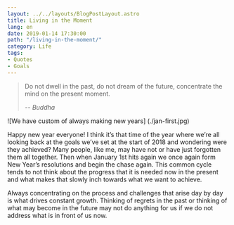 ```yaml
---
layout: ../../layouts/BlogPostLayout.astro
title: Living in the Moment
lang: en
date: 2019-01-14 17:30:00
path: "/living-in-the-moment/"
category: Life
tags:
- Quotes
- Goals
---
```


> Do not dwell in the past, do not dream of the future, concentrate the mind on the present moment.
>
> -- <cite>Buddha</cite>

![We have custom of always making new years] (./jan-first.jpg)

Happy new year everyone! I think it’s that time of the year where we’re all looking back at the goals we’ve set at the start of 2018 and wondering were they achieved? Many people, like me, may have not or have just forgotten them all together. Then when January 1st hits again we once again form New Year’s resolutions and begin the chase again. This common cycle tends to not think about the progress that it is needed now in the present and what makes that slowly inch towards what we want to achieve.

Always concentrating on the process and challenges that arise day by day is what drives constant growth. Thinking of regrets in the past or thinking of what may become in the future may not do anything for us if we do not address what is in front of us now.